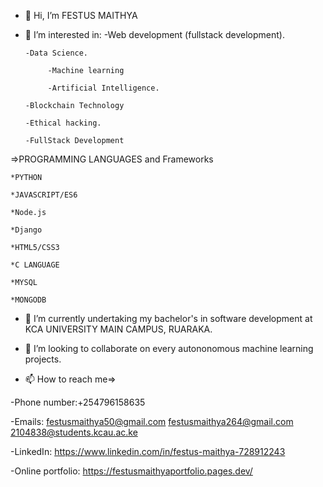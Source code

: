 - 👋 Hi, I’m FESTUS MAITHYA
- 👀 I’m interested in:
      -Web development (fullstack development).
      
      -Data Science.
      
           -Machine learning
           
           -Artificial Intelligence.
      
      -Blockchain Technology
      
      -Ethical hacking.
      
      -FullStack Development
      


=>PROGRAMMING LANGUAGES and Frameworks 
   
    *PYTHON
    
    *JAVASCRIPT/ES6
    
    *Node.js
    
    *Django 
    
    *HTML5/CSS3
    
    *C LANGUAGE
    
    *MYSQL
    
    *MONGODB

- 🌱 I’m currently undertaking my bachelor's in software development at KCA UNIVERSITY MAIN CAMPUS, RUARAKA.
- 💞️ I’m looking to collaborate on every autononomous machine learning projects. 

- 📫 How to reach me=>

-Phone number:+254796158635
      
-Emails:
       festusmaithya50@gmail.com
       festusmaithya264@gmail.com
       2104838@students.kcau.ac.ke   
       
-LinkedIn: https://www.linkedin.com/in/festus-maithya-728912243

-Online portfolio: https://festusmaithyaportfolio.pages.dev/
<!---
festusmaithya/festusmaithya is a ✨ special ✨ repository because its `README.md` (this file) appears on your GitHub profile.
You can click the Preview link to take a look at your changes.
--->
